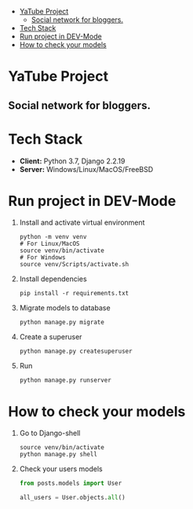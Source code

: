 - [YaTube Project](#orgcb5fbc2)
  - [Social network for bloggers.](#orgf0ea812)
- [Tech Stack](#org3a31c20)
- [Run project in DEV-Mode](#org7b7baf3)
- [How to check your models](#org772f4dd)



<a id="orgcb5fbc2"></a>

# YaTube Project


<a id="orgf0ea812"></a>

## Social network for bloggers.


<a id="org3a31c20"></a>

# Tech Stack

-   **Client:** Python 3.7, Django 2.2.19
-   **Server:** Windows/Linux/MacOS/FreeBSD


<a id="org7b7baf3"></a>

# Run project in DEV-Mode

1.  Install and activate virtual environment

    ```shell
    python -m venv venv
    # For Linux/MacOS
    source venv/bin/activate
    # For Windows
    source venv/Scripts/activate.sh
    ```
2.  Install dependencies

    ```shell
    pip install -r requirements.txt
    ```
3.  Migrate models to database

    ```shell
    python manage.py migrate
    ```
4.  Create a superuser

    ```shell
    python manage.py createsuperuser
    ```
5.  Run

    ```shell
    python manage.py runserver
    ```


<a id="org772f4dd"></a>

# How to check your models

1.  Go to Django-shell

    ```shell
    source venv/bin/activate
    python manage.py shell
    ```
2.  Check your users models

    ```python
    from posts.models import User

    all_users = User.objects.all()
    ```
